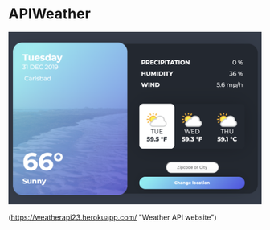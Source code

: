 # APIWeather

![website screenshot](screenshot.png)

(https://weatherapi23.herokuapp.com/ "Weather API website")
